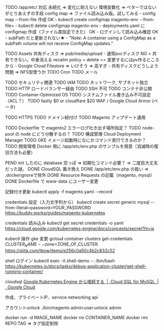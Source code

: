
TODO /app/etc/ 対応
    永続化 => 変化に耐えない
    環境変数化 => ベターではないがとりあえずの手段
    config map => ファイル読み込み版。試してみる
        - config map --from-file 作成 OK
            - kubectl create configmap magento-env --from-file=
            - kubectl delete configmap magento-env
        - deployments.yaml にconfigmap 作成（ファイル直指定できた） OK
        - ログインして読み込み確認 OK
        - subPath だと更新されない★
            - "Note: A container using a ConfigMap as a subPath volume will not receive ConfigMap updates."

TODO Assets 共有ディスク => pub/media/upload
    - 通常pvcディスク NG = 共有できない。中身消える recalim policy = delete <= 変更するにはpv作るところから
    - Google Cloud Filestore => いけそう => 高すぎ
    - 共有ディスクどうしよう問題 => NFS型使うか
TODO Cron
TODO メール

TODO セキュリティ関連
    TODO IAM
    TODO ネットワーク, サブネット独立
    TODO HTTP ロードバランサー経由
    TODO SSH 不可
    TODO コンテナ非公開
    TODO Container-Optimized OS
    TODO システムファイル書き込み不可設定（ACL？）
    TODO fastly $0 or cloudflare $20 WAF / Google Cloud Armor (ベータ)

TODO HTTPS
TODO ドメイン紐付け
TODO Magento アップデート運用

TODO Dockerfile で magento2 エラーログ吐き出す場所指定？
TODO node-pool の node にどう分散するの？
TODO 構成管理 Cloud Deployment Manager
TODO GKE イメージ起動時になにかコマンド実行できるのか？
TODO 開発環境 Docker 用に /app/etc/env.php のサンプルを用意（消滅時の復旧方法も必要）

PEND init したのに database 空っぽ => 初期化コマンド必要？ => 二度目大丈夫だった謎。
DONE CloudSQL 置き換え
DONE /app/etc/env.php の扱い => .dockerignoreで除外
DONE Resource Requests の記載（magento, mysql）
DONE Dockerfile で www-data にユーザー変更

記録付き更新
kubectl apply -f magento.yaml --record

credentials 設定（入力文字列から）
kubectl create secret generic mysql --from-literal=password=YOUR_PASSWORD
https://buddy.works/guides/magento-kubernetes

credentials 読み込み
kubectl get secret credentials -o yaml
https://cloud.google.com/kubernetes-engine/docs/concepts/secret?hl=ja

kubectl 操作 gke 変更
gcloud container clusters get-credentials $CLUSTER_NAME --zone=$ZONE_OF_CLUSTER
https://qiita.com/tkow/items/e256c0a50c4b2c832c52

shell ログイン
kubectl exec -it shell-demo -- /bin/bash
https://kubernetes.io/docs/tasks/debug-application-cluster/get-shell-running-container/

cloudsql
[Google Kubernetes Engine から接続する  |  Cloud SQL for MySQL  |  Google Cloud](https://cloud.google.com/sql/docs/mysql/connect-kubernetes-engine?hl=ja)

作成、プライベートIP、service networking api

アカウントunlock
./bin/magento admin:user:unlock admin

docker run -d IMAGE_NAME
docker rm CONTAINER_NAME
docker rmi REPO:TAG => タグ指定削除